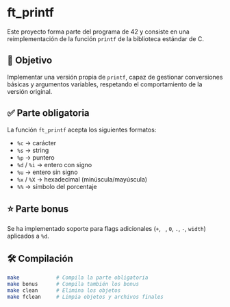 # ft_printf

Este proyecto forma parte del programa de 42 y consiste en una reimplementación de la función `printf` de la biblioteca estándar de C.

## 🎯 Objetivo

Implementar una versión propia de `printf`, capaz de gestionar conversiones básicas y argumentos variables, respetando el comportamiento de la versión original.

## ✅ Parte obligatoria

La función `ft_printf` acepta los siguientes formatos:

- `%c` → carácter
- `%s` → string
- `%p` → puntero
- `%d` / `%i` → entero con signo
- `%u` → entero sin signo
- `%x` / `%X` → hexadecimal (minúscula/mayúscula)
- `%%` → símbolo del porcentaje

## ⭐ Parte bonus

Se ha implementado soporte para flags adicionales (`+`, ` `, `0`, `.`, `-`, `width`) aplicados a `%d`.

## 🛠️ Compilación

```bash
make            # Compila la parte obligatoria
make bonus      # Compila también los bonus
make clean      # Elimina los objetos
make fclean     # Limpia objetos y archivos finales
